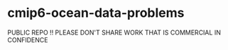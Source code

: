 # cmip6-ocean-data-problems
PUBLIC REPO !! PLEASE DON'T SHARE WORK THAT IS COMMERCIAL IN CONFIDENCE
